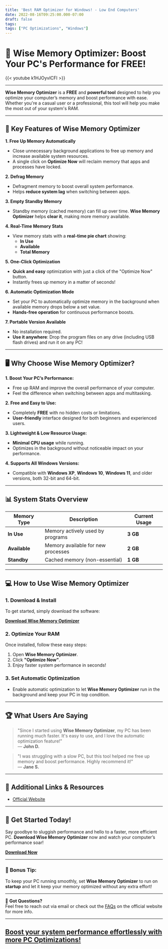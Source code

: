 ```yaml
---
title: 'Best RAM Optimizer for Windows! - Low End Computers'
date: 2022-08-16T09:25:00.000-07:00
draft: false
tags: 
tags: ["PC Optimizations", "Windows"]
---
```


# 🌟 **Wise Memory Optimizer: Boost Your PC's Performance for FREE!**

{{< youtube k1HJOyvlCFI >}}

---

**Wise Memory Optimizer** is a **FREE** and **powerful tool** designed to help you optimize your computer’s memory and boost performance with ease. Whether you're a casual user or a professional, this tool will help you make the most out of your system's RAM.

---

## 🚀 **Key Features of Wise Memory Optimizer**

**1. Free Up Memory Automatically**

* Close unnecessary background applications to free up memory and increase available system resources.
* A single click on **Optimize Now** will reclaim memory that apps and processes have locked.

**2. Defrag Memory**

* Defragment memory to boost overall system performance. 
* Helps **reduce system lag** when switching between apps.

**3. Empty Standby Memory**

* Standby memory (cached memory) can fill up over time. **Wise Memory Optimizer** helps **clear it**, making more memory available.

**4. Real-Time Memory Stats**

* View memory stats with a **real-time pie chart** showing:
  * **In Use**
  * **Available**
  * **Total Memory**

**5. One-Click Optimization**

* **Quick and easy** optimization with just a click of the "Optimize Now" button.
* Instantly frees up memory in a matter of seconds!

**6. Automatic Optimization Mode**

* Set your PC to automatically optimize memory in the background when available memory drops below a set value.
* **Hands-free operation** for continuous performance boosts.

**7. Portable Version Available**

* No installation required.
* **Use it anywhere**: Drop the program files on any drive (including USB flash drives) and run it on any PC!

---

## 🖥️ **Why Choose Wise Memory Optimizer?**

**1. Boost Your PC’s Performance:**
  - Free up RAM and improve the overall performance of your computer.
  - Feel the difference when switching between apps and multitasking.

**2. Free and Easy to Use:**
  - Completely **FREE** with no hidden costs or limitations.
  - **User-friendly** interface designed for both beginners and experienced users.

**3. Lightweight & Low Resource Usage:**
  - **Minimal CPU usage** while running.
  - Optimizes in the background without noticeable impact on your performance.

**4. Supports All Windows Versions:**
  - Compatible with **Windows XP**, **Windows 10**, **Windows 11**, and older versions, both 32-bit and 64-bit.

---

## 📊 **System Stats Overview**

| Memory Type    | Description                        | Current Usage  |
|----------------|------------------------------------|----------------|
| **In Use**     | Memory actively used by programs  | **3 GB**       |
| **Available**  | Memory available for new processes | **2 GB**       |
| **Standby**    | Cached memory (non-essential)     | **1 GB**       |

---

## 💻 **How to Use Wise Memory Optimizer**

### **1. Download & Install**
To get started, simply download the software:

[**Download Wise Memory Optimizer**](https://www.mediafire.com/file/7ys0vcwnvd5de5y/Wise+Memory+Optimizer+GB.zip/file)

### **2. Optimize Your RAM**
Once installed, follow these easy steps:

1. Open **Wise Memory Optimizer**.
2. Click **"Optimize Now"**.
3. Enjoy faster system performance in seconds!

### **3. Set Automatic Optimization**
- Enable automatic optimization to let **Wise Memory Optimizer** run in the background and keep your PC in top condition.

---

## 🏆 **What Users Are Saying**

> "Since I started using **Wise Memory Optimizer**, my PC has been running much faster. It's easy to use, and I love the automatic optimization feature!"  
> — **John D.**

> "I was struggling with a slow PC, but this tool helped me free up memory and boost performance. Highly recommend it!"  
> — **Jane S.**

---

## 🔗 **Additional Links & Resources**

- [Official Website](https://www.wisecleaner.com)


---

## 🚀 **Get Started Today!**
Say goodbye to sluggish performance and hello to a faster, more efficient PC. **Download Wise Memory Optimizer** now and watch your computer’s performance soar!

 [**Download Now**](https://www.mediafire.com/file/7ys0vcwnvd5de5y/Wise+Memory+Optimizer+GB.zip/file) 

---

### 🌟 **Bonus Tip:**  
To keep your PC running smoothly, set **Wise Memory Optimizer** to run on **startup** and let it keep your memory optimized without any extra effort!

---

💬 **Got Questions?**  
Feel free to reach out via email or check out the [FAQs](https://www.wisecleaner.com/faq) on the official website for more info.

---

[**Boost your system performance effortlessly with more PC Optimizations!**](/tags/pc-optimizations/)
---

